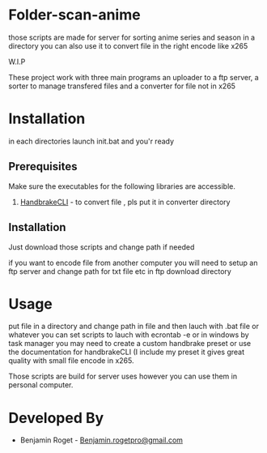 # Folder-scan-anime


those scripts are made for server for sorting anime series and season in a directory you can also use it to convert file in the right encode like x265

W.I.P

These project work with three main programs an uploader to a ftp server, a sorter to manage transfered files and a converter for file not in x265

Installation
============

in each directories launch init.bat and you'r ready

Prerequisites
-------------
Make sure the executables for the following libraries are accessible.

1. [HandbrakeCLI](https://handbrake.fr/downloads2.php) - to convert file , pls put it in converter directory

Installation
------------

Just download those scripts and change path if needed


if you want to encode file from another computer you will need to setup an ftp server and change path for txt file etc in ftp download directory

Usage
=====
put file in a directory and change path in file and then lauch with .bat file or whatever you can set scripts to lauch with ecrontab -e or in windows by task manager
you may need to create a custom handbrake preset or use the documentation for handbrakeCLI (I include my preset it gives great quality with small file encode in x265.

Those scripts are build for server uses however you can use them in personal computer.
    




Developed By
============
* Benjamin Roget - <Benjamin.rogetpro@gmail.com>


